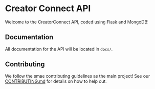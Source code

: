 # Creator Connect API

Welcome to the CreatorConnect API, coded using Flask and MongoDB!

## Documentation

All documentation for the API will be located in `docs/`. 

## Contributing

We follow the smae contributing guidelines as the main project! See our [CONTRIBUTING.md](https://github.com/FSUInnovationHub/CreatorConnect/blob/develop/CONTRIBUTING.md) for details on how to help out.